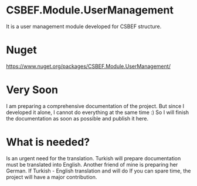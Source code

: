 # CSBEF.Module.UserManagement
It is a user management module developed for CSBEF structure.

# Nuget
https://www.nuget.org/packages/CSBEF.Module.UserManagement/

# Very Soon
I am preparing a comprehensive documentation of the project. But since I developed it alone, I cannot do everything at the same time :) So I will finish the documentation as soon as possible and publish it here.

# What is needed?
Is an urgent need for the translation. Turkish will prepare documentation must be translated into English. Another friend of mine is preparing her German. If Turkish - English translation and will do If you can spare time, the project will have a major contribution.
